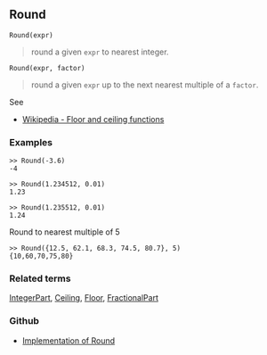 ## Round

```
Round(expr)
```

> round a given `expr` to nearest integer.


```
Round(expr, factor)
```

> round a given `expr` up to the next nearest multiple of a `factor`.

See
* [Wikipedia - Floor and ceiling functions](https://en.wikipedia.org/wiki/Floor_and_ceiling_functions)

### Examples

```
>> Round(-3.6)
-4

>> Round(1.234512, 0.01) 
1.23 

>> Round(1.235512, 0.01) 
1.24
```

Round to nearest multiple of 5

```
>> Round({12.5, 62.1, 68.3, 74.5, 80.7}, 5) 
{10,60,70,75,80}
```

### Related terms 
[IntegerPart](IntegerPart.md), [Ceiling](Ceiling.md), [Floor](Floor.md), [FractionalPart](FractionalPart.md) 

### Github

* [Implementation of Round](https://github.com/axkr/symja_android_library/blob/master/symja_android_library/matheclipse-core/src/main/java/org/matheclipse/core/builtin/IntegerFunctions.java#L1553) 
